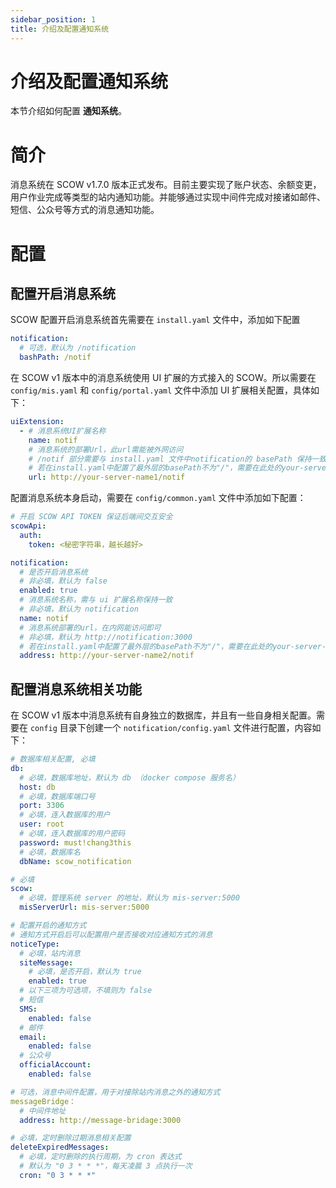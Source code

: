 ```yaml
---
sidebar_position: 1
title: 介绍及配置通知系统
---
```


# 介绍及配置通知系统

本节介绍如何配置 **通知系统**。

# 简介

消息系统在 SCOW v1.7.0 版本正式发布。目前主要实现了账户状态、余额变更，用户作业完成等类型的站内通知功能。并能够通过实现中间件完成对接诸如邮件、短信、公众号等方式的消息通知功能。

# 配置

## 配置开启消息系统

SCOW 配置开启消息系统首先需要在 `install.yaml` 文件中，添加如下配置

```YAML
notification:
  # 可选，默认为 /notification
  bashPath: /notif
```

在 SCOW v1 版本中的消息系统使用 UI 扩展的方式接入的 SCOW。所以需要在 `config/mis.yaml` 和 `config/portal.yaml` 文件中添加 UI 扩展相关配置，具体如下：

```YAML
uiExtension:
  - # 消息系统UI扩展名称                                 
    name: notif
    # 消息系统的部署Url，此url需能被外网访问
    # /notif 部分需要与 install.yaml 文件中notification的 basePath 保持一致
    # 若在install.yaml中配置了最外层的basePath不为"/"，需要在此处的your-server-name1后也加上basePath
    url: http://your-server-name1/notif
```

配置消息系统本身启动，需要在 `config/common.yaml` 文件中添加如下配置：

```YAML
# 开启 SCOW API TOKEN 保证后端间交互安全
scowApi:
  auth:
    token: <秘密字符串，越长越好>

notification:
  # 是否开启消息系统
  # 非必填，默认为 false
  enabled: true
  # 消息系统名称，需与 ui 扩展名称保持一致
  # 非必填，默认为 notification
  name: notif
  # 消息系统部署的url，在内网能访问即可
  # 非必填，默认为 http://notification:3000
  # 若在install.yaml中配置了最外层的basePath不为"/"，需要在此处的your-server-name2后也加上basePath
  address: http://your-server-name2/notif
```

## 配置消息系统相关功能

在 SCOW v1 版本中消息系统有自身独立的数据库，并且有一些自身相关配置。需要在 `config` 目录下创建一个 `notification/config.yaml` 文件进行配置，内容如下：

```YAML
# 数据库相关配置, 必填
db:
  # 必填，数据库地址，默认为 db （docker compose 服务名）
  host: db
  # 必填，数据库端口号
  port: 3306
  # 必填，连入数据库的用户
  user: root
  # 必填，连入数据库的用户密码
  password: must!chang3this
  # 必填，数据库名
  dbName: scow_notification

# 必填
scow:
  # 必填，管理系统 server 的地址，默认为 mis-server:5000
  misServerUrl: mis-server:5000

# 配置开启的通知方式
# 通知方式开启后可以配置用户是否接收对应通知方式的消息
noticeType:
  # 必填，站内消息
  siteMessage:
    # 必填，是否开启，默认为 true
    enabled: true
  # 以下三项为可选项，不填则为 false
  # 短信
  SMS:
    enabled: false
  # 邮件
  email:
    enabled: false
  # 公众号
  officialAccount:
    enabled: false

# 可选，消息中间件配置，用于对接除站内消息之外的通知方式
messageBridge：
  # 中间件地址
  address: http://message-bridage:3000

# 必填，定时删除过期消息相关配置
deleteExpiredMessages:
  # 必填，定时删除的执行周期，为 cron 表达式
  # 默认为 "0 3 * * *"，每天凌晨 3 点执行一次
  cron: "0 3 * * *"
```
